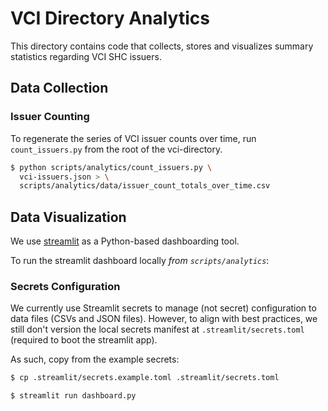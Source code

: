 # VCI Directory Analytics

This directory contains code that collects, stores and visualizes summary
statistics regarding VCI SHC issuers.


## Data Collection

### Issuer Counting

To regenerate the series of VCI issuer counts over time, run `count_issuers.py`
from the root of the vci-directory.

```bash
$ python scripts/analytics/count_issuers.py \
  vci-issuers.json > \
  scripts/analytics/data/issuer_count_totals_over_time.csv
```

## Data Visualization

We use [streamlit](https://streamlit.io/) as a Python-based dashboarding tool.

To run the streamlit dashboard locally _from `scripts/analytics`_:

### Secrets Configuration

We currently use Streamlit secrets to manage (not secret) configuration to
data files (CSVs and JSON files). However, to align with best practices,
we still don't version the local secrets manifest at `.streamlit/secrets.toml`
(required to boot the streamlit app).

As such, copy from the example secrets:

```bash
$ cp .streamlit/secrets.example.toml .streamlit/secrets.toml
```

```bash
$ streamlit run dashboard.py
```

